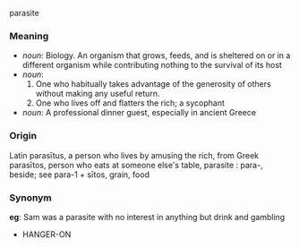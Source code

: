 parasite
### Meaning
+ _noun_: Biology. An organism that grows, feeds, and is sheltered on or in a different organism while contributing nothing to the survival of its host
+ _noun_:
   1. One who habitually takes advantage of the generosity of others without making any useful return.
   2. One who lives off and flatters the rich; a sycophant
+ _noun_: A professional dinner guest, especially in ancient Greece

### Origin

Latin parasītus, a person who lives by amusing the rich, from Greek parasītos, person who eats at someone else's table, parasite : para-, beside; see para-1 + sītos, grain, food

### Synonym

__eg__: Sam was a parasite with no interest in anything but drink and gambling

+ HANGER-ON



